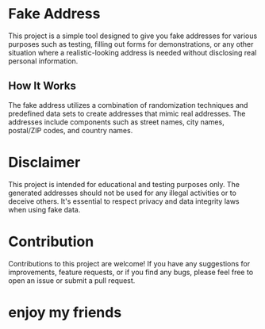 # Fake Address 

This project is a simple tool designed to give you fake addresses for various purposes such as testing, filling out forms for demonstrations, or any other situation where a realistic-looking address is needed without disclosing real personal information.

## How It Works

The fake address  utilizes a combination of randomization techniques and predefined data sets to create addresses that mimic real addresses. The  addresses include components such as street names, city names, postal/ZIP codes, and country names.

# Disclaimer

This project is intended for educational and testing purposes only. The generated addresses should not be used for any illegal activities or to deceive others. It's essential to respect privacy and data integrity laws when using fake data.

# Contribution

Contributions to this project are welcome! If you have any suggestions for improvements, feature requests, or if you find any bugs, please feel free to open an issue or submit a pull request.

# enjoy my friends
 
